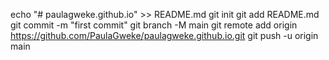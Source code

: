 echo "# paulagweke.github.io" >> README.md
git init
git add README.md
git commit -m "first commit"
git branch -M main
git remote add origin https://github.com/PaulaGweke/paulagweke.github.io.git
git push -u origin main
